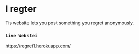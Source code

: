 # I regter
Tis website lets you post something you regret anonymously.

### `Live Webstei`
https://regret1.herokuapp.com/
